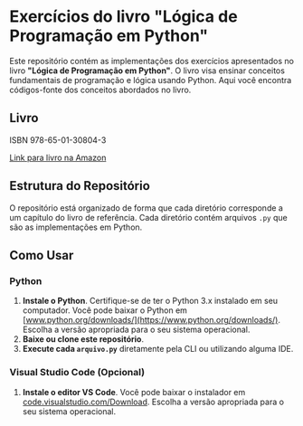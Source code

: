 # Exercícios do livro "Lógica de Programação em Python"

Este repositório contém as implementações dos exercícios apresentados no livro **"Lógica de Programação em Python"**. O livro visa ensinar conceitos fundamentais de programação e lógica usando Python. Aqui você encontra códigos-fonte dos conceitos abordados no livro.

## Livro
ISBN 978-65-01-30804-3

[Link para livro na Amazon](https://a.co/d/44a4QST)

## Estrutura do Repositório

O repositório está organizado de forma que cada diretório corresponde a um capítulo do livro de referência. Cada diretório contém arquivos `.py` que são as implementações em Python.

## Como Usar

### Python
1. **Instale o Python**. Certifique-se de ter o Python 3.x instalado em seu computador. Você pode baixar o Python em [www.python.org/downloads/](https://www.python.org/downloads/). Escolha a versão apropriada para o seu sistema operacional.
2. **Baixe ou clone este repositório**.
3. **Execute cada `arquivo.py`** diretamente pela CLI ou utilizando alguma IDE.

### Visual Studio Code (Opcional)
1. **Instale o editor VS Code**. Você pode baixar o instalador em [code.visualstudio.com/Download](https://code.visualstudio.com/Download). Escolha a versão apropriada para o seu sistema operacional.
